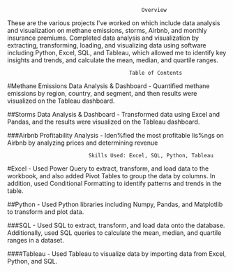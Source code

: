                                                Overview 
These are the various projects I've worked on which include data analysis and visualization on methane emissions, storms, Airbnb, and monthly insurance premiums. Completed data analysis and visualization by extracting, transforming, loading, and visualizing data using software including Python, Excel, SQL, and Tableau, which allowed me to identify key insights and trends, and calculate the mean, median, and quartile ranges.
 
                                           Table of Contents
#Methane Emissions Data Analysis & Dashboard - Quantified methane emissions by region, country, and segment, and then results were visualized on the       Tableau dashboard.

##Storms Data Analysis & Dashboard  - Transformed data using Excel and Pandas, and the results were visualized on the Tableau dashboard.

###Airbnb Profitability Analysis - Iden%fied the most profitable lis%ngs on Airbnb by analyzing prices and determining revenue

                              Skills Used: Excel, SQL, Python, Tableau
#Excel - Used Power Query to extract, transform, and load data to the workbook, and also added Pivot Tables to group the data by columns. In addition, used Conditional Formatting to identify patterns and trends in the table.

##Python - Used Python libraries including Numpy, Pandas, and Matplotlib to transform and plot data.

###SQL - Used SQL to extract, transform, and load data onto the database. Additionally, used SQL queries to calculate the mean, median, and quartile ranges in a dataset.

####Tableau - Used Tableau to visualize data by importing data from Excel, Python, and SQL.
